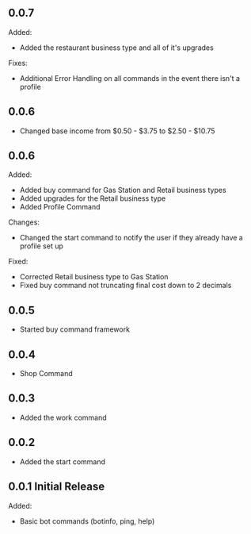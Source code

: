 ## 0.0.7

Added:
* Added the restaurant business type and all of it's upgrades

Fixes:
* Additional Error Handling on all commands in the event there isn't a profile

## 0.0.6

* Changed base income from $0.50 - $3.75 to $2.50 - $10.75
## 0.0.6

Added: 
* Added buy command for Gas Station and Retail business types
* Added upgrades for the Retail business type
* Added Profile Command

Changes:
* Changed the start command to notify the user if they already have a profile set up

Fixed:
* Corrected Retail business type to Gas Station
* Fixed buy command not truncating final cost down to 2 decimals

## 0.0.5

* Started buy command framework

## 0.0.4

* Shop Command

## 0.0.3

* Added the work command

## 0.0.2

* Added the start command

## 0.0.1 Initial Release

Added:
* Basic bot commands (botinfo, ping, help)
